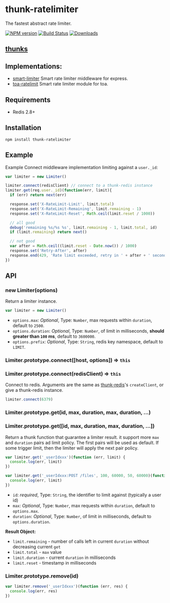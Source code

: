 thunk-ratelimiter
==========
The fastest abstract rate limiter.

[![NPM version][npm-image]][npm-url]
[![Build Status][travis-image]][travis-url]
[![Downloads][downloads-image]][downloads-url]

## [thunks](https://github.com/thunks/thunks)

## Implementations:

- [smart-limiter](https://github.com/teambition/smart-limiter) Smart rate limiter middleware for express.
- [toa-ratelimit](https://github.com/toajs/toa-ratelimit) Smart rate limiter module for toa.

## Requirements

- Redis 2.8+

## Installation

```
npm install thunk-ratelimiter
```

## Example

 Example Connect middleware implementation limiting against a `user._id`:

```js
var limiter = new Limiter()

limiter.connect(redisClient) // connect to a thunk-redis instance
limiter.get(req.user._id)(function(err, limit){
  if (err) return next(err)

  response.set('X-RateLimit-Limit', limit.total)
  response.set('X-RateLimit-Remaining', limit.remaining - 1)
  response.set('X-RateLimit-Reset', Math.ceil(limit.reset / 1000))

  // all good
  debug('remaining %s/%s %s', limit.remaining - 1, limit.total, id)
  if (limit.remaining) return next()

  // not good
  var after = Math.ceil((limit.reset - Date.now()) / 1000)
  response.set('Retry-After', after)
  response.end(429, 'Rate limit exceeded, retry in ' + after + ' seconds')
})
```

## API

### new Limiter(options)

Return a limiter instance.

```js
var limiter = new Limiter()
```

- `options.max`: *Optional*, Type: `Number`, max requests within `duration`, default to `2500`.
- `options.duration`: *Optional*, Type: `Number`, of limit in milliseconds, **should greater than `100` ms**, default to `3600000`.
- `options.prefix`: *Optional*, Type: `String`, redis key namespace, default to `LIMIT`.

### Limiter.prototype.connect([host, options]) => `this`
### Limiter.prototype.connect(redisClient) => `this`

Connect to redis. Arguments are the same as [thunk-redis](https://github.com/thunks/thunk-redis)'s `createClient`, or give a thunk-redis instance.

```js
limiter.connect(6379)
```

### Limiter.prototype.get(id, max, duration, max, duration, ...)
### Limiter.prototype.get([id, max, duration, max, duration, ...])

Return a thunk function that guarantee a limiter result. it support more `max` and `duration` pairs ad limit policy. The first pairs will be used as default. If some trigger limit, then the limiter will apply the next pair policy.

```js
var limiter.get('_userIdxxx')(function (err, limit) {
  console.log(err, limit)
})
```

```js
var limiter.get('_userIdxxx:POST /files', 100, 60000, 50, 60000)(function (err, limit) {
  console.log(err, limit)
})
```

- `id`: *required*, Type: `String`, the identifier to limit against (typically a user id)
- `max`: *Optional*, Type: `Number`, max requests within `duration`, default to `options.max`.
- `duration`: *Optional*, Type: `Number`, of limit in milliseconds, default to `options.duration`.

**Result Object:**

- `limit.remaining` - number of calls left in current `duration` without decreasing current `get`
- `limit.total` - `max` value
- `limit.duration` - current `duration` in milliseconds
- `limit.reset` - timestamp in milliseconds

### Limiter.prototype.remove(id)

```js
var limiter.remove('_userIdxxx')(function (err, res) {
  console.log(err, res)
})
```

[npm-url]: https://npmjs.org/package/thunk-ratelimiter
[npm-image]: http://img.shields.io/npm/v/thunk-ratelimiter.svg

[travis-url]: https://travis-ci.org/thunks/thunk-ratelimiter
[travis-image]: http://img.shields.io/travis/thunks/thunk-ratelimiter.svg

[downloads-url]: https://npmjs.org/package/thunk-ratelimiter
[downloads-image]: http://img.shields.io/npm/dm/thunk-ratelimiter.svg?style=flat-square
